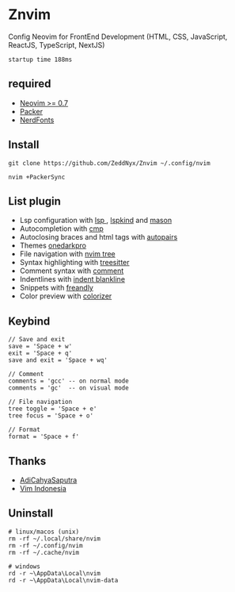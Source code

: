 # Znvim
Config Neovim for FrontEnd Development
(HTML, CSS, JavaScript, ReactJS, TypeScript, NextJS)

`startup time 188ms`



## required
- [Neovim >= 0.7](https://neovim.io)
- [Packer](https://github.com/wbthomason/packer.nvim)
- [NerdFonts](https://nerdfonts.com)


## Install
```
git clone https://github.com/ZeddNyx/Znvim ~/.config/nvim

```
`nvim +PackerSync`


## List plugin
- Lsp configuration with [lsp ](https://github.com/neovim/nvim-lspconfig), [lspkind](https://github.com/onsails/lspkind.nvim) and [mason](https://github.com/williamboman/mason.nvim)
- Autocompletion with [cmp](https://github.com/hrsh7th/nvim-cmp)
- Autoclosing braces and html tags with [autopairs](https://github.com/windwp/nvim-autopairs)
- Themes [onedarkpro](https://github.com/olimorris/onedarkpro.nvim)
- File navigation with [nvim tree](https://github.com/kyazdani42/nvim-tree.lua)
- Syntax highlighting with [treesitter](https://github.com/nvim-treesitter/nvim-treesitter)
- Comment syntax with [comment](https://github.com/numToStr/Comment.nvim)
- Indentlines with [indent blankline](https://github.com/lukas-reineke/indent-blankline.nvim)
- Snippets with [freandly](https://github.com/rafamadriz/friendly-snippets)
- Color preview with [colorizer](https://github.com/NvChad/nvim-colorizer)


## Keybind 
```
// Save and exit
save = 'Space + w'
exit = 'Space + q'
save and exit = 'Space + wq'

// Comment
comments = 'gcc' -- on normal mode 
comments = 'gc'  -- on visual mode

// File navigation
tree toggle = 'Space + e'
tree focus = 'Space + o'

// Format
format = 'Space + f'
```

## Thanks
- [AdiCahyaSaputra](https://github.com/AdiCahyaSaputra)
- [Vim Indonesia](https://t.me/VimID)


## Uninstall
```
# linux/macos (unix)
rm -rf ~/.local/share/nvim
rm -rf ~/.config/nvim
rm -rf ~/.cache/nvim

# windows
rd -r ~\AppData\Local\nvim
rd -r ~\AppData\Local\nvim-data
```

